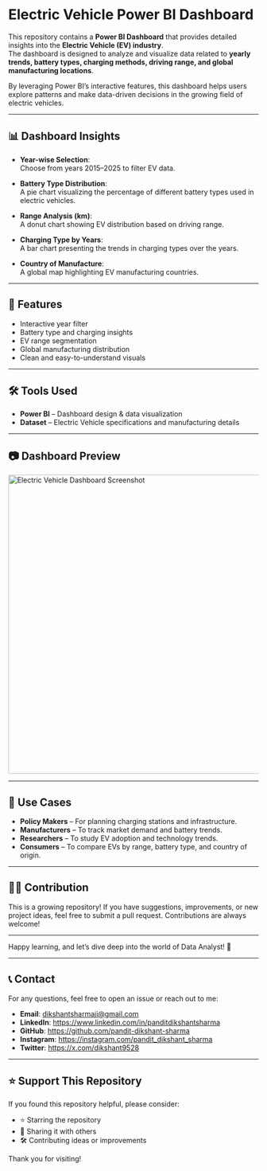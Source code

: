# Electric Vehicle Power BI Dashboard  

This repository contains a **Power BI Dashboard** that provides detailed insights into the **Electric Vehicle (EV) industry**.  
The dashboard is designed to analyze and visualize data related to **yearly trends, battery types, charging methods, driving range, and global manufacturing locations**.  

By leveraging Power BI’s interactive features, this dashboard helps users explore patterns and make data-driven decisions in the growing field of electric vehicles.  

---

## 📊 Dashboard Insights  

- **Year-wise Selection**:  
  Choose from years 2015–2025 to filter EV data.  

- **Battery Type Distribution**:  
  A pie chart visualizing the percentage of different battery types used in electric vehicles.  

- **Range Analysis (km)**:  
  A donut chart showing EV distribution based on driving range.  

- **Charging Type by Years**:  
  A bar chart presenting the trends in charging types over the years.  

- **Country of Manufacture**:  
  A global map highlighting EV manufacturing countries.  

---

## 🚀 Features  

- Interactive year filter  
- Battery type and charging insights  
- EV range segmentation  
- Global manufacturing distribution  
- Clean and easy-to-understand visuals  

---

## 🛠️ Tools Used  

- **Power BI** – Dashboard design & data visualization  
- **Dataset** – Electric Vehicle specifications and manufacturing details  

---

## 📷 Dashboard Preview  


<img width="1078" height="601" alt="Electric Vehicle Dashboard Screenshot" src="https://github.com/user-attachments/assets/8290f0de-300e-4fde-89ec-c3fe088bd64f" />

---

## 📌 Use Cases  

- **Policy Makers** – For planning charging stations and infrastructure.  
- **Manufacturers** – To track market demand and battery trends.  
- **Researchers** – To study EV adoption and technology trends.  
- **Consumers** – To compare EVs by range, battery type, and country of origin.  

---

## 👩‍💻 Contribution

This is a growing repository! If you have suggestions, improvements, or new project ideas, feel free to submit a pull request. Contributions are always welcome!

---

Happy learning, and let’s dive deep into the world of Data Analyst! 🎉

---

## 📞 Contact

For any questions, feel free to open an issue or reach out to me:

- **Email**: dikshantsharmaji@gmail.com
- **LinkedIn**: https://www.linkedin.com/in/panditdikshantsharma
- **GitHub**: https://github.com/pandit-dikshant-sharma
- **Instagram**: https://instagram.com/pandit_dikshant_sharma
- **Twitter**: https://x.com/dikshant9528


---

## ⭐ Support This Repository

If you found this repository helpful, please consider:
- ⭐ Starring the repository
- 🔁 Sharing it with others
- 🛠 Contributing ideas or improvements

Thank you for visiting!


